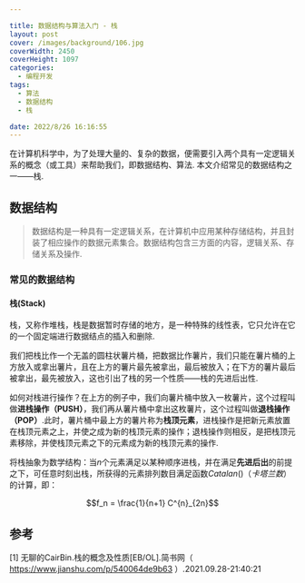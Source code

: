 ```yaml
---

title: 数据结构与算法入门 - 栈
layout: post
cover: /images/background/106.jpg
coverWidth: 2450
coverHeight: 1097
categories:
  - 编程开发
tags:
  - 算法
  - 数据结构
  - 栈

date: 2022/8/26 16:16:55
---
```


在计算机科学中，为了处理大量的、复杂的数据，便需要引入两个具有一定逻辑关系的概念（或工具）来帮助我们，即数据结构、算法. 本文介绍常见的数据结构之一——栈.

<!--more-->

## 数据结构

> 数据结构是一种具有一定逻辑关系，在计算机中应用某种存储结构，并且封装了相应操作的数据元素集合。数据结构包含三方面的内容，逻辑关系、存储关系及操作.

### 常见的数据结构

#### 栈(Stack)

栈，又称作堆栈，栈是数据暂时存储的地方，是一种特殊的线性表，它只允许在它的一个固定端进行数据结点的插入和删除.

我们把栈比作一个无盖的圆柱状薯片桶，把数据比作薯片，我们只能在薯片桶的上方放入或拿出薯片，且在上方的薯片最先被拿出，最后被放入；在下方的薯片最后被拿出，最先被放入，这也引出了栈的另一个性质——栈的先进后出性.

如何对栈进行操作？在上方的例子中，我们向薯片桶中放入一枚薯片，这个过程叫做**进栈操作（PUSH）**，我们再从薯片桶中拿出这枚薯片，这个过程叫做**退栈操作（POP）**.此时，薯片桶中最上方的薯片称为**栈顶元素**，进栈操作是把新元素放置在栈顶元素之上，并使之成为新的栈顶元素的操作；退栈操作则相反，是把栈顶元素移除，并使栈顶元素之下的元素成为新的栈顶元素的操作.

将栈抽象为数学结构：当$n$个元素满足以某种顺序进栈，并在满足**先进后出**的前提之下，可任意时刻出栈，所获得的元素排列数目满足函数$Catalan() （卡塔兰数）$的计算，即：

$$f_n = \frac{1}{n+1} C^{n}_{2n}$$

## 参考

[1] 无聊的CairBin.栈的概念及性质[EB/OL].简书网（ https://www.jianshu.com/p/540064de9b63 ）.2021.09.28-21:40:21
